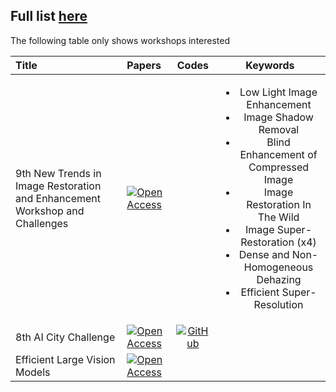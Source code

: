 Full list [here](https://cvpr.thecvf.com/Conferences/2024/workshop-list)
---
The following table only shows workshops interested

| Title | Papers | Codes | Keywords |
|:-------------------|:-------------------|:-------------------:|:-------------------:|    
|9th New Trends in Image Restoration and Enhancement Workshop and Challenges| [![Open Access](https://a11ybadges.com/badge?logo=openaccess)](https://openaccess.thecvf.com/CVPR2024_workshops/NTIRE)||<ul><li>Low Light Image Enhancement</li><li>Image Shadow Removal</li><li>Blind Enhancement of Compressed Image</li><li>Image Restoration In The Wild</li><li>Image Super-Restoration (x4)</li><li>Dense and Non-Homogeneous Dehazing</li><li>Efficient Super-Resolution</li></ul>|
|8th AI City Challenge| [![Open Access](https://a11ybadges.com/badge?logo=openaccess)](https://openaccess.thecvf.com/CVPR2024_workshops/AICity)| [![GitHub](https://img.shields.io/github/stars/NVIDIAAICITYCHALLENGE/2024AICITY_Code_From_Top_Teams?style=social)]([https://github.com/ShenhanQian/GaussianAvatars](https://github.com/NVIDIAAICITYCHALLENGE/2024AICITY_Code_From_Top_Teams))||<ul><li>item1</li><li>item
| Efficient Large Vision Models | [![Open Access](https://a11ybadges.com/badge?logo=openaccess)](https://openaccess.thecvf.com/CVPR2024_workshops/eLVM)||





